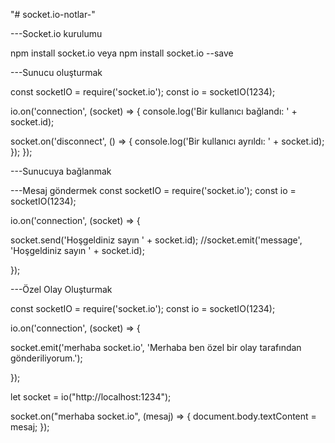 "# socket.io-notlar-" 

---Socket.io kurulumu

npm install socket.io
veya
npm install socket.io --save

---Sunucu oluşturmak

const socketIO = require('socket.io');
const io = socketIO(1234);

io.on('connection', (socket) => {
  console.log('Bir kullanıcı bağlandı: ' + socket.id);

  socket.on('disconnect', () => {
    console.log('Bir kullanıcı ayrıldı: ' + socket.id);
  });
});

---Sunucuya bağlanmak

<script src="http://localhost:1234/socket.io/socket.io.js"></script>
<script>
  let socket = io("http://localhost:1234");
</script>

---Mesaj göndermek
const socketIO = require('socket.io');
const io = socketIO(1234);

io.on('connection', (socket) => {

  socket.send('Hoşgeldiniz sayın ' + socket.id);
  //socket.emit('message', 'Hoşgeldiniz sayın ' + socket.id);

});

---Özel Olay Oluşturmak

const socketIO = require('socket.io');
const io = socketIO(1234);

io.on('connection', (socket) => {

  socket.emit('merhaba socket.io', 'Merhaba ben özel bir olay tarafından gönderiliyorum.');

});

let socket = io("http://localhost:1234");

socket.on("merhaba socket.io", (mesaj) => {
  document.body.textContent = mesaj;
});
